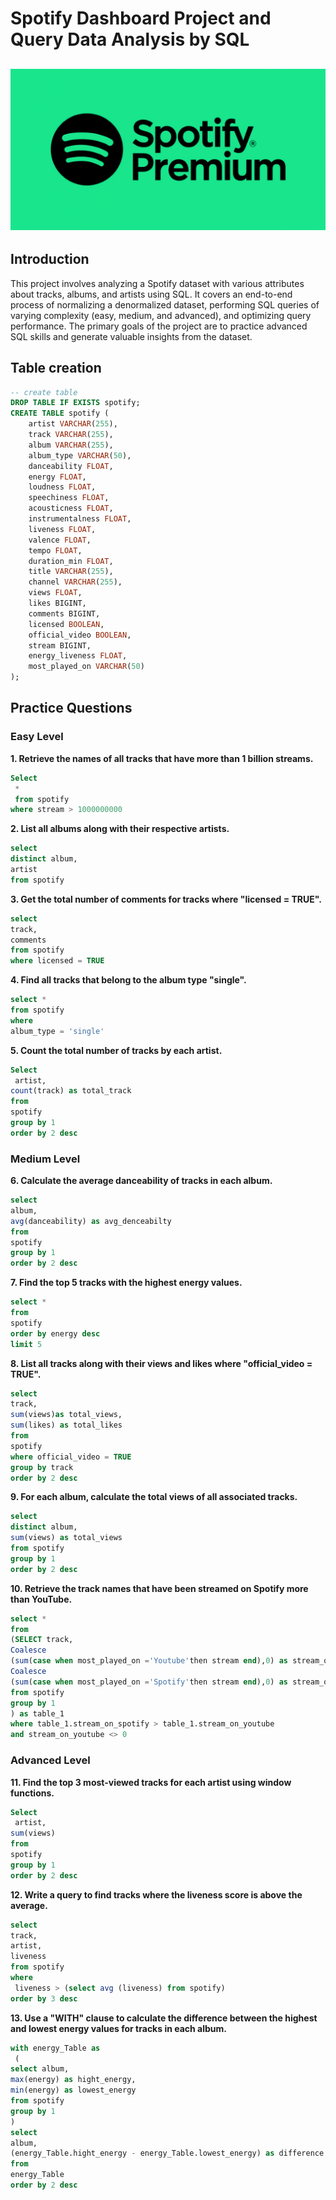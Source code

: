 # Spotify Dashboard Project and Query Data Analysis by SQL

![](Spotify.png)
--


## Introduction
This project involves analyzing a Spotify dataset with various attributes about tracks, albums, and artists using SQL. It covers an end-to-end process of normalizing a denormalized dataset, performing SQL queries of varying complexity (easy, medium, and advanced), and optimizing query performance. The primary goals of the project are to practice advanced SQL skills and generate valuable insights from the dataset.

## Table creation

```sql
-- create table
DROP TABLE IF EXISTS spotify;
CREATE TABLE spotify (
    artist VARCHAR(255),
    track VARCHAR(255),
    album VARCHAR(255),
    album_type VARCHAR(50),
    danceability FLOAT,
    energy FLOAT,
    loudness FLOAT,
    speechiness FLOAT,
    acousticness FLOAT,
    instrumentalness FLOAT,
    liveness FLOAT,
    valence FLOAT,
    tempo FLOAT,
    duration_min FLOAT,
    title VARCHAR(255),
    channel VARCHAR(255),
    views FLOAT,
    likes BIGINT,
    comments BIGINT,
    licensed BOOLEAN,
    official_video BOOLEAN,
    stream BIGINT,
    energy_liveness FLOAT,
    most_played_on VARCHAR(50)
);
```

## Practice Questions


### Easy Level

__1. Retrieve the names of all tracks that have more than 1 billion streams.__

```sql
Select
 *
 from spotify
where stream > 1000000000
```

__2. List all albums along with their respective artists.__

```sql
select 
distinct album,
artist
from spotify
```

__3. Get the total number of comments for tracks where "licensed = TRUE".__

```sql
select 
track,
comments
from spotify
where licensed = TRUE
```

__4. Find all tracks that belong to the album type "single".__

```sql
select *
from spotify
where 
album_type = 'single'
```

__5. Count the total number of tracks by each artist.__


```sql
Select
 artist,
count(track) as total_track
from 
spotify
group by 1
order by 2 desc
```


### Medium Level

__6. Calculate the average danceability of tracks in each album.__

```sql
select 
album,
avg(danceability) as avg_denceabilty
from 
spotify
group by 1
order by 2 desc
```

__7. Find the top 5 tracks with the highest energy values.__

```sql
select * 
from 
spotify
order by energy desc
limit 5
```

__8. List all tracks along with their views and likes where "official_video = TRUE".__

```sql
select 
track,
sum(views)as total_views,
sum(likes) as total_likes
from 
spotify
where official_video = TRUE
group by track
order by 2 desc
```

__9. For each album, calculate the total views of all associated tracks.__

```sql
select 
distinct album,
sum(views) as total_views
from spotify
group by 1
order by 2 desc
```

__10. Retrieve the track names that have been streamed on Spotify more than YouTube.__

```sql
select * 
from
(SELECT track,
Coalesce
(sum(case when most_played_on ='Youtube'then stream end),0) as stream_on_youtube,
Coalesce
(sum(case when most_played_on ='Spotify'then stream end),0) as stream_on_spotify
from spotify
group by 1
) as table_1
where table_1.stream_on_spotify > table_1.stream_on_youtube
and stream_on_youtube <> 0
```


### Advanced Level

__11. Find the top 3 most-viewed tracks for each artist using window functions.__

```sql
Select
 artist,
sum(views)
from 
spotify
group by 1
order by 2 desc
```

__12. Write a query to find tracks where the liveness score is above the average.__

```sql
select 
track,
artist,
liveness
from spotify
where
 liveness > (select avg (liveness) from spotify)
order by 3 desc
```

__13. Use a "WITH" clause to calculate the difference between the highest and lowest energy values for tracks in each album.__

```sql
with energy_Table as
 (
select album,
max(energy) as hight_energy,
min(energy) as lowest_energy
from spotify
group by 1
)
select 
album,
(energy_Table.hight_energy - energy_Table.lowest_energy) as difference
from 
energy_Table
order by 2 desc
```
